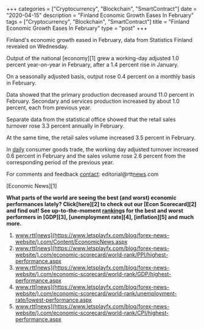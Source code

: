 +++
categories = ["Cryptocurrency", "Blockchain", "SmartContract"]
date = "2020-04-15"
description = "Finland Economic Growth Eases In February"
tags = ["Cryptocurrency", "Blockchain", "SmartContract"]
title = "Finland Economic Growth Eases In February"
type = "post"
+++

Finland's economic growth eased in February, data from Statistics
Finland revealed on Wednesday.

Output of the national [economy][1] grew a working-day adjusted 1.0
percent year-on-year in February, after a 1.4 percent rise in January.

On a seasonally adjusted basis, output rose 0.4 percent on a monthly
basis in February.

Data showed that the primary production decreased around 11.0 percent in
February. Secondary and services production increased by about 1.0
percent, each from previous year.

Separate data from the statistical office showed that the retail sales
turnover rose 3.3 percent annually in February.

At the same time, the retail sales volume increased 3.5 percent in
February.

In [daily](https://www.fintecher.org/2020/03/03/forex-trading-daily-strategy/) consumer goods trade, the working day adjusted turnover
increased 0.6 percent in February and the sales volume rose 2.6 percent
from the corresponding period of the previous year.

For comments and feedback [contact](https://www.playgroundfx.com/contact/): editorial@rtt[news](https://www.letsplayfx.com/blog/forex-news-website/).com

[Economic News][1]

 **What parts of the world are seeing the best (and worst) economic
performances lately? Click[here][2] to check out our [Econ Scorecard][2]
and find out! See up-to-the-moment [ranking](https://www.playgroundfx.com/blog/crypto-exchange-ranking/)s for the best and worst
performers in [GDP][3], [unemployment rate][4], [inflation][5] and much
more.**

   1. www.rtt[news](https://www.letsplayfx.com/blog/forex-news-website/).com/Content/EconomicNews.aspx
   2. www.rtt[news](https://www.letsplayfx.com/blog/forex-news-website/).com/economic-scorecard/world-rank/PPI/highest-performance.aspx
   3. www.rtt[news](https://www.letsplayfx.com/blog/forex-news-website/).com/economic-scorecard/world-rank/GDP/highest-performance.aspx
   4. www.rtt[news](https://www.letsplayfx.com/blog/forex-news-website/).com/economic-scorecard/world-rank/unemployment-rate/lowest-performance.aspx
   5. www.rtt[news](https://www.letsplayfx.com/blog/forex-news-website/).com/economic-scorecard/world-rank/CPI/highest-performance.aspx